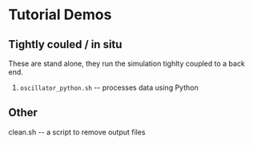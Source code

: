 Tutorial Demos
==============

Tightly couled / in situ
------------------------
These are stand alone, they run the simulation tighlty coupled to a back end.

1. `oscillator_python.sh` -- processes data using Python

Other
-----
clean.sh -- a script to remove output files

